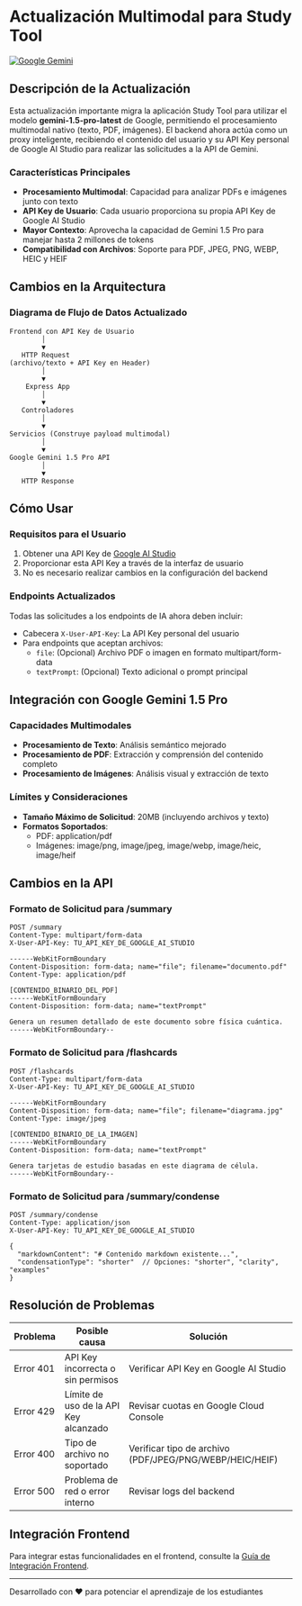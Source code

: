 # Actualización Multimodal para Study Tool

[![Google Gemini](https://img.shields.io/badge/AI-Gemini%201.5%20Pro-blue)](https://ai.google.dev/models/gemini)

## Descripción de la Actualización

Esta actualización importante migra la aplicación Study Tool para utilizar el modelo **gemini-1.5-pro-latest** de Google, permitiendo el procesamiento multimodal nativo (texto, PDF, imágenes). El backend ahora actúa como un proxy inteligente, recibiendo el contenido del usuario y su API Key personal de Google AI Studio para realizar las solicitudes a la API de Gemini.

### Características Principales

- **Procesamiento Multimodal**: Capacidad para analizar PDFs e imágenes junto con texto
- **API Key de Usuario**: Cada usuario proporciona su propia API Key de Google AI Studio
- **Mayor Contexto**: Aprovecha la capacidad de Gemini 1.5 Pro para manejar hasta 2 millones de tokens
- **Compatibilidad con Archivos**: Soporte para PDF, JPEG, PNG, WEBP, HEIC y HEIF

## Cambios en la Arquitectura

### Diagrama de Flujo de Datos Actualizado

```
Frontend con API Key de Usuario
        │
        ▼
   HTTP Request 
(archivo/texto + API Key en Header)
        │
        ▼
    Express App
        │
        ▼
   Controladores
        │
        ▼
Servicios (Construye payload multimodal)
        │
        ▼
Google Gemini 1.5 Pro API
        │
        ▼
   HTTP Response
```

## Cómo Usar

### Requisitos para el Usuario

1. Obtener una API Key de [Google AI Studio](https://aistudio.google.com/)
2. Proporcionar esta API Key a través de la interfaz de usuario
3. No es necesario realizar cambios en la configuración del backend

### Endpoints Actualizados

Todas las solicitudes a los endpoints de IA ahora deben incluir:

- Cabecera `X-User-API-Key`: La API Key personal del usuario
- Para endpoints que aceptan archivos:
  - `file`: (Opcional) Archivo PDF o imagen en formato multipart/form-data
  - `textPrompt`: (Opcional) Texto adicional o prompt principal

## Integración con Google Gemini 1.5 Pro

### Capacidades Multimodales

- **Procesamiento de Texto**: Análisis semántico mejorado
- **Procesamiento de PDF**: Extracción y comprensión del contenido completo
- **Procesamiento de Imágenes**: Análisis visual y extracción de texto

### Límites y Consideraciones

- **Tamaño Máximo de Solicitud**: 20MB (incluyendo archivos y texto)
- **Formatos Soportados**:
  - PDF: application/pdf
  - Imágenes: image/png, image/jpeg, image/webp, image/heic, image/heif

## Cambios en la API

### Formato de Solicitud para /summary

```http
POST /summary
Content-Type: multipart/form-data
X-User-API-Key: TU_API_KEY_DE_GOOGLE_AI_STUDIO

------WebKitFormBoundary
Content-Disposition: form-data; name="file"; filename="documento.pdf"
Content-Type: application/pdf

[CONTENIDO_BINARIO_DEL_PDF]
------WebKitFormBoundary
Content-Disposition: form-data; name="textPrompt"

Genera un resumen detallado de este documento sobre física cuántica.
------WebKitFormBoundary--
```

### Formato de Solicitud para /flashcards

```http
POST /flashcards
Content-Type: multipart/form-data
X-User-API-Key: TU_API_KEY_DE_GOOGLE_AI_STUDIO

------WebKitFormBoundary
Content-Disposition: form-data; name="file"; filename="diagrama.jpg"
Content-Type: image/jpeg

[CONTENIDO_BINARIO_DE_LA_IMAGEN]
------WebKitFormBoundary
Content-Disposition: form-data; name="textPrompt"

Genera tarjetas de estudio basadas en este diagrama de célula.
------WebKitFormBoundary--
```

### Formato de Solicitud para /summary/condense

```http
POST /summary/condense
Content-Type: application/json
X-User-API-Key: TU_API_KEY_DE_GOOGLE_AI_STUDIO

{
  "markdownContent": "# Contenido markdown existente...",
  "condensationType": "shorter"  // Opciones: "shorter", "clarity", "examples"
}
```

## Resolución de Problemas

| Problema | Posible causa | Solución |
|----------|---------------|----------|
| Error 401 | API Key incorrecta o sin permisos | Verificar API Key en Google AI Studio |
| Error 429 | Límite de uso de la API Key alcanzado | Revisar cuotas en Google Cloud Console |
| Error 400 | Tipo de archivo no soportado | Verificar tipo de archivo (PDF/JPEG/PNG/WEBP/HEIC/HEIF) |
| Error 500 | Problema de red o error interno | Revisar logs del backend |

## Integración Frontend

Para integrar estas funcionalidades en el frontend, consulte la [Guía de Integración Frontend](./FRONTEND_INTEGRATION.md).

---

Desarrollado con ❤️ para potenciar el aprendizaje de los estudiantes
